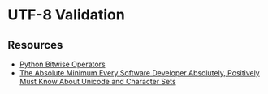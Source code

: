# UTF-8 Validation
## Resources
- [Python Bitwise Operators](https://wiki.python.org/moin/BitwiseOperators)
- [The Absolute Minimum Every Software Developer Absolutely, Positively Must Know About Unicode and Character Sets](https://www.joelonsoftware.com/2003/10/08/the-absolute-minimum-every-software-developer-absolutely-positively-must-know-about-unicode-and-character-sets-no-excuses/)

